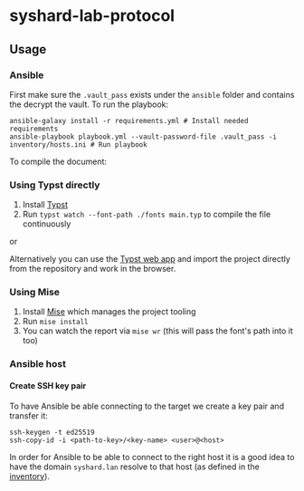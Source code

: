 # syshard-lab-protocol

## Usage

### Ansible

First make sure the `.vault_pass` exists under the `ansible` folder and contains the decrypt the vault.
To run the playbook:
```shell
ansible-galaxy install -r requirements.yml # Install needed requirements
ansible-playbook playbook.yml --vault-password-file .vault_pass -i inventory/hosts.ini # Run playbook
```

To compile the document:

### Using Typst directly

1. Install [Typst](https://github.com/typst/typst)
2. Run `typst watch --font-path ./fonts main.typ` to compile the file continuously

or

Alternatively you can use the [Typst web app](https://typst.app/) and import the project directly from the repository and work in the browser.

### Using Mise

1. Install [Mise](https://mise.jdx.dev/) which manages the project tooling
2. Run `mise install`
3. You can watch the report via `mise wr` (this will pass the font's path into it too)

### Ansible host

#### Create SSH key pair

To have Ansible be able connecting to the target we create a key pair and transfer it:
```shell
ssh-keygen -t ed25519
ssh-copy-id -i <path-to-key>/<key-name> <user>@<host>
```


In order for Ansible to be able to connect to the right host it is a good idea to have the domain `syshard.lan` resolve to that host (as defined in the [inventory](./ansible/inventory.yml)).
